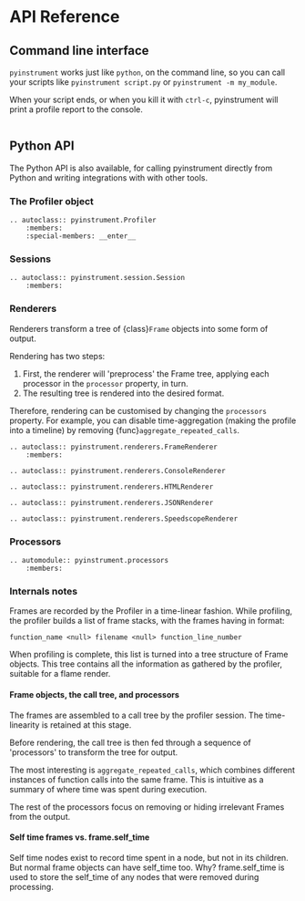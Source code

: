 # API Reference

## Command line interface

``pyinstrument`` works just like ``python``, on the command line, so you can
call your scripts like ``pyinstrument script.py`` or ``pyinstrument -m
my_module``.

When your script ends, or when you kill it with `ctrl-c`, pyinstrument will
print a profile report to the console.

```{program-output} pyinstrument --help
```

## Python API

The Python API is also available, for calling pyinstrument directly from
Python and writing integrations with with other tools.

### The Profiler object

```{eval-rst}
.. autoclass:: pyinstrument.Profiler
    :members:
    :special-members: __enter__
```

### Sessions

```{eval-rst}
.. autoclass:: pyinstrument.session.Session
    :members:
```

### Renderers

Renderers transform a tree of {class}`Frame` objects into some form of output.

Rendering has two steps:

1. First, the renderer will 'preprocess' the Frame tree, applying each processor in the ``processor`` property, in turn.
2. The resulting tree is rendered into the desired format.

Therefore, rendering can be customised by changing the ``processors`` property. For example, you can disable time-aggregation (making the profile into a timeline) by removing {func}`aggregate_repeated_calls`.

```{eval-rst}
.. autoclass:: pyinstrument.renderers.FrameRenderer
    :members:

.. autoclass:: pyinstrument.renderers.ConsoleRenderer

.. autoclass:: pyinstrument.renderers.HTMLRenderer

.. autoclass:: pyinstrument.renderers.JSONRenderer

.. autoclass:: pyinstrument.renderers.SpeedscopeRenderer
```

### Processors

```{eval-rst}
.. automodule:: pyinstrument.processors
    :members:
```

### Internals notes

Frames are recorded by the Profiler in a time-linear fashion. While profiling,
the profiler builds a list of frame stacks, with the frames having in format:

    function_name <null> filename <null> function_line_number

When profiling is complete, this list is turned into a tree structure of
Frame objects. This tree contains all the information as gathered by the
profiler, suitable for a flame render.

#### Frame objects, the call tree, and processors

The frames are assembled to a call tree by the profiler session. The
time-linearity is retained at this stage.

Before rendering, the call tree is then fed through a sequence of 'processors'
to transform the tree for output.

The most interesting is `aggregate_repeated_calls`, which combines different
instances of function calls into the same frame. This is intuitive as a
summary of where time was spent during execution.

The rest of the processors focus on removing or hiding irrelevant Frames
from the output.

#### Self time frames vs. frame.self_time

Self time nodes exist to record time spent in a node, but not in its children.
But normal frame objects can have self_time too. Why? frame.self_time is used
to store the self_time of any nodes that were removed during processing.
